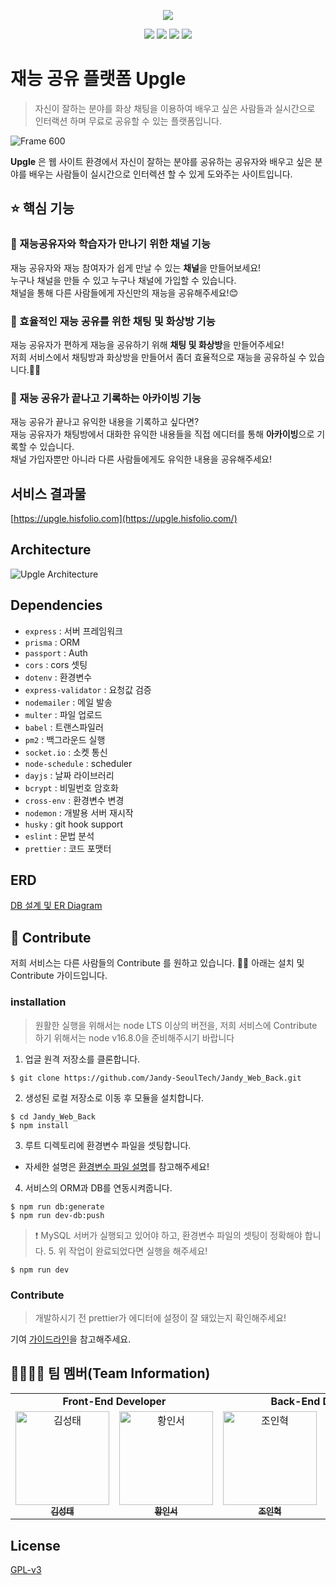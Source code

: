 <p align="center">
<img src="https://user-images.githubusercontent.com/28949213/138109377-4a86da46-6e83-466b-a60c-d2dd4a24b440.png"/>
</p>
<p align="center">   
   <img src='https://img.shields.io/github/package-json/v/Jandy-SeoulTech/Jandy_Web_Back'>
     <a href="https://github.com/Jandy-SeoulTech/Jandy_Web_Back/issues"><img src='https://img.shields.io/github/issues/Jandy-SeoulTech/Jandy_Web_Back'></a>
      <a href="https://github.com/Jandy-SeoulTech/Jandy_Web_Back/graphs/contributors"><img src='https://img.shields.io/github/contributors/Jandy-SeoulTech/Jandy_Web_Back'></a>
      <a href='https://github.com/Jandy-SeoulTech/Jandy_Web_Back/blob/main/LICENSE'><img src='https://img.shields.io/github/license/Jandy-SeoulTech/Jandy_Web_Back'></a>
</p>

# 재능 공유 플랫폼 Upgle

> 자신이 잘하는 분야를 화상 채팅을 이용하여 배우고 싶은 사람들과 실시간으로 인터랙션 하며 무료로 공유할 수 있는 플랫폼입니다.

![Frame 600](https://user-images.githubusercontent.com/28949213/138156338-01c46b24-9d25-4ede-a428-76d7d06893a0.png)

**Upgle** 은 웹 사이트 환경에서 자신이 잘하는 분야를 공유하는 공유자와 배우고 싶은 분야를 배우는 사람들이 실시간으로 인터렉션 할 수 있게 도와주는 사이트입니다.

## ⭐️ 핵심 기능

### 🌈 재능공유자와 학습자가 만나기 위한 채널 기능

재능 공유자와 재능 참여자가 쉽게 만날 수 있는 **채널**을 만들어보세요!  
누구나 채널을 만들 수 있고 누구나 채널에 가입할 수 있습니다.  
채널을 통해 다른 사람들에게 자신만의 재능을 공유해주세요!😊

### 👥 효율적인 재능 공유를 위한 채팅 및 화상방 기능

재능 공유자가 편하게 재능을 공유하기 위해 **채팅 및 화상방**을 만들어주세요!  
저희 서비스에서 채팅방과 화상방을 만들어서 좀더 효율적으로 재능을 공유하실 수 있습니다.👋🏻

### 📝 재능 공유가 끝나고 기록하는 아카이빙 기능

재능 공유가 끝나고 유익한 내용을 기록하고 싶다면?  
재능 공유자가 채팅방에서 대화한 유익한 내용들을 직접 에디터를 통해 **아카이빙**으로 기록할 수 있습니다.  
채널 가입자뿐만 아니라 다른 사람들에게도 유익한 내용을 공유해주세요!

## 서비스 결과물

[https://upgle.hisfolio.com](https://upgle.hisfolio.com/)

## Architecture

![Upgle Architecture](https://user-images.githubusercontent.com/28949213/138162544-26f92166-1b5f-4240-b7f0-67c11e87e059.png)

## Dependencies

-   `express` : 서버 프레임워크
-   `prisma` : ORM
-   `passport` : Auth
-   `cors` : cors 셋팅
-   `dotenv` : 환경변수
-   `express-validator` : 요청값 검증
-   `nodemailer` : 메일 발송
-   `multer` : 파일 업로드
-   `babel` : 트랜스파일러
-   `pm2` : 백그라운드 실행
-   `socket.io` : 소켓 통신
-   `node-schedule` : scheduler
-   `dayjs` : 날짜 라이브러리
-   `bcrypt` : 비밀번호 암호화
-   `cross-env` : 환경변수 변경
-   `nodemon` : 개발용 서버 재시작
-   `husky` : git hook support
-   `eslint` : 문법 분석
-   `prettier` : 코드 포맷터

## ERD

[DB 설계 및 ER Diagram](https://github.com/Jandy-SeoulTech/Jandy_Web_Back/wiki/DB-%EC%84%A4%EA%B3%84)

## 🌟 Contribute

저희 서비스는 다른 사람들의 Contribute 를 원하고 있습니다. 👋🏻 아래는 설치 및 Contribute 가이드입니다.

### installation

> 원활한 실행을 위해서는 node LTS 이상의 버전을, 저희 서비스에 Contribute 하기 위해서는 node v16.8.0을 준비해주시기 바랍니다

1. 업글 원격 저장소를 클론합니다.

```
$ git clone https://github.com/Jandy-SeoulTech/Jandy_Web_Back.git
```

2. 생성된 로컬 저장소로 이동 후 모듈을 설치합니다.

```
$ cd Jandy_Web_Back
$ npm install
```

3. 루트 디렉토리에 환경변수 파일을 셋팅합니다.

-   자세한 설명은 [환경변수 파일 설명](https://github.com/Jandy-SeoulTech/Jandy_Web_Back/wiki/%ED%99%98%EA%B2%BD%EB%B3%80%EC%88%98%ED%8C%8C%EC%9D%BC-%EC%84%A4%EB%AA%85)를 참고해주세요!

4. 서비스의 ORM과 DB를 연동시켜줍니다.

```
$ npm run db:generate
$ npm run dev-db:push
```

> ❗️ MySQL 서버가 실행되고 있어야 하고, 환경변수 파일의 셋팅이 정확해야 합니다. 5. 위 작업이 완료되었다면 실행을 해주세요!

```
$ npm run dev
```

### Contribute

> 개발하시기 전 prettier가 에디터에 설정이 잘 돼있는지 확인해주세요!

기여 [가이드라인](https://github.com/Jandy-SeoulTech/Jandy_Web_Back/blob/dev/CONTRIBUTING.md)을 참고해주세요.

## 👨‍👩‍👧‍👦 팀 멤버(Team Information)

<table>
   <tr>
      <td colspan="2" align="center"><strong>Front-End Developer</strong></td>
      <td colspan="2" align="center"><strong>Back-End Developer</strong></td>
      <td colspan="1" align="center"><strong>Product Manager</strong></td>
      <td colspan="1" align="center"><strong>Product Designer</strong></td>
   </tr>
  <tr>
    <td align="center">
    <a href="https://github.com/md2eoseo"><img src="https://avatars.githubusercontent.com/u/8054085?v=4" width="150px;" alt="김성태"/><br /><sub><b>김성태</b></sub></a><br />
    </td>
     <td align="center">
        <a href="https://github.com/sjsjsj1246"><img src="https://avatars.githubusercontent.com/u/24623403?v=4" width="150px" alt="황인서"/><br /><sub><b>황인서</b></sub></a>
     </td>
     <td align="center">
        <a href="https://github.com/InHyeok-J"><img src="https://avatars.githubusercontent.com/u/28949213?v=4" width="150px" alt="조인혁"/><br /><sub><b>조인혁</b></sub></a>
     </td>
     <td align="center">
        <a href="https://github.com/iqeq1945"><img src="https://avatars.githubusercontent.com/u/50164778?v=4" width="150px" alt="홍성웅"/><br /><sub><b>홍성웅</b></sub></a>
     </td>
     <td align="center">
        <a href="https://github.com/KeisLuv5991"><img src="https://avatars.githubusercontent.com/u/38745815?v=4" width="150px" alt="최민준"/><br /><sub><b>최민준</b></sub></a>
     </td>
     <td align="center">
        <a href="https://github.com/ssusukang"><img src="https://avatars.githubusercontent.com/u/80057422?v=4" width="150px" alt="김연수"/><br /><sub><b>김연수</b></sub></a>
     </td>
  <tr>


</table>

## License

[GPL-v3](https://github.com/Jandy-SeoulTech/Jandy_Web_Back/blob/dev/LICENSE)
